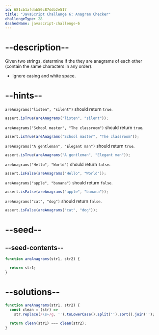 ```yaml
---
id: 681cb1afdab50c87ddb2e517
title: "JavaScript Challenge 6: Anagram Checker"
challengeType: 28
dashedName: javascript-challenge-6
---
```


# --description--

Given two strings, determine if the they are anagrams of each other (contain the same characters in any order).

- Ignore casing and white space.

# --hints--

`areAnagrams("listen", "silent")` should return `true`.

```js
assert.isTrue(areAnagrams("listen", "silent"));
```

`areAnagrams("School master", "The classroom")` should return `true`.

```js
assert.isTrue(areAnagrams("School master", "The classroom"));
```

`areAnagrams("A gentleman", "Elegant man")` should return `true`.

```js
assert.isTrue(areAnagrams("A gentleman", "Elegant man"));
```

`areAnagrams("Hello", "World")` should return `false`.

```js
assert.isFalse(areAnagrams("Hello", "World"));
```

`areAnagrams("apple", "banana")` should return `false`.

```js
assert.isFalse(areAnagrams("apple", "banana"));
```

`areAnagrams("cat", "dog")` should return `false`.

```js
assert.isFalse(areAnagrams("cat", "dog"));
```

# --seed--

## --seed-contents--

```js
function areAnagrams(str1, str2) {

  return str1;
}
```

# --solutions--

```js
function areAnagrams(str1, str2) {
  const clean = (str) =>
    str.replace(/\s+/g, '').toLowerCase().split('').sort().join('');
    
  return clean(str1) === clean(str2);
}
```
